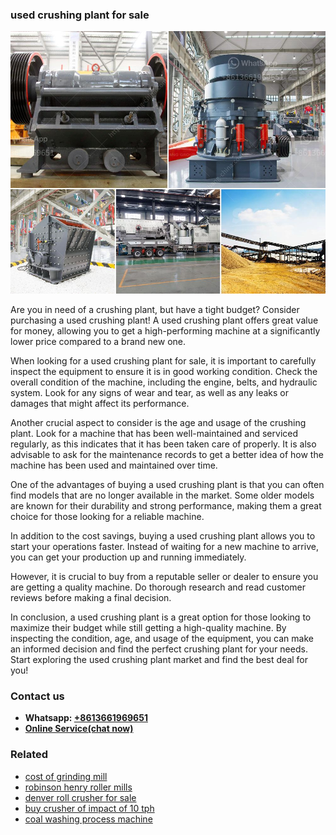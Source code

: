 <h3>used crushing plant for sale</h3><img src='1708663781.jpg' alt=''><p>Are you in need of a crushing plant, but have a tight budget? Consider purchasing a used crushing plant! A used crushing plant offers great value for money, allowing you to get a high-performing machine at a significantly lower price compared to a brand new one.</p><p>When looking for a used crushing plant for sale, it is important to carefully inspect the equipment to ensure it is in good working condition. Check the overall condition of the machine, including the engine, belts, and hydraulic system. Look for any signs of wear and tear, as well as any leaks or damages that might affect its performance.</p><p>Another crucial aspect to consider is the age and usage of the crushing plant. Look for a machine that has been well-maintained and serviced regularly, as this indicates that it has been taken care of properly. It is also advisable to ask for the maintenance records to get a better idea of how the machine has been used and maintained over time.</p><p>One of the advantages of buying a used crushing plant is that you can often find models that are no longer available in the market. Some older models are known for their durability and strong performance, making them a great choice for those looking for a reliable machine.</p><p>In addition to the cost savings, buying a used crushing plant allows you to start your operations faster. Instead of waiting for a new machine to arrive, you can get your production up and running immediately.</p><p>However, it is crucial to buy from a reputable seller or dealer to ensure you are getting a quality machine. Do thorough research and read customer reviews before making a final decision.</p><p>In conclusion, a used crushing plant is a great option for those looking to maximize their budget while still getting a high-quality machine. By inspecting the condition, age, and usage of the equipment, you can make an informed decision and find the perfect crushing plant for your needs. Start exploring the used crushing plant market and find the best deal for you!</p><h3>Contact us</h3><ul><li><strong>Whatsapp:&nbsp;<a href="https://wa.me/8613661969651">+8613661969651</a></strong></li><li><a href="https://swt.shibang-china.com/?git&amp;zhl&amp;used crushing plant for sale"><strong>Online Service(chat now)</strong></a></li></ul><h3>Related</h3><ul><li><a href='cost of grinding mill.md'>cost of grinding mill</a></li><li><a href='robinson henry roller mills.md'>robinson henry roller mills</a></li><li><a href='denver roll crusher for sale.md'>denver roll crusher for sale</a></li><li><a href='buy crusher of impact of 10 tph.md'>buy crusher of impact of 10 tph</a></li><li><a href='coal washing process machine.md'>coal washing process machine</a></li></ul>